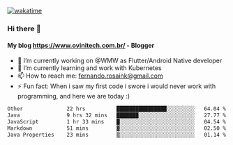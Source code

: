 [![wakatime](https://wakatime.com/badge/user/d5892087-17e6-46ab-8384-91a71a9b88d8.svg)](https://wakatime.com/@d5892087-17e6-46ab-8384-91a71a9b88d8)
### Hi there 👋

#### My blog https://www.ovinitech.com.br/ - Blogger

- 🔭 I’m currently working on @WMW as Flutter/Android Native developer
- 🌱 I’m currently learning and work with Kubernetes
- 📫 How to reach me: fernando.rosaink@gmail.com 
- ⚡ Fun fact: When i saw my first code i swore i would never work with programming, and here we are today :)

<!--START_SECTION:waka-->

```txt
Other              22 hrs          ████████████████░░░░░░░░░   64.04 %
Java               9 hrs 32 mins   ███████░░░░░░░░░░░░░░░░░░   27.77 %
JavaScript         1 hr 33 mins    █░░░░░░░░░░░░░░░░░░░░░░░░   04.54 %
Markdown           51 mins         ▓░░░░░░░░░░░░░░░░░░░░░░░░   02.50 %
Java Properties    23 mins         ▒░░░░░░░░░░░░░░░░░░░░░░░░   01.14 %
```

<!--END_SECTION:waka-->
